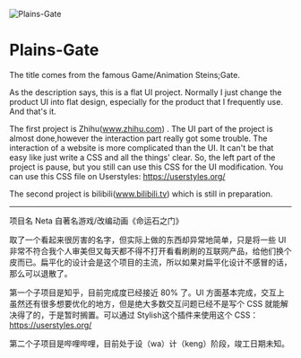![Plains-Gate](http://pic4.zhimg.com/e0b0f57df6c510302a79c5f5b552f7ab.jpg)

# Plains-Gate

The title comes from the famous Game/Animation Steins;Gate.

As the description says, this is a flat UI project. Normally I just change the product UI into flat design, especially for the product that I frequently use. And that's it.

The first project is Zhihu(www.zhihu.com) . The UI part of the project is almost done,however the interaction part really got some trouble. The interaction of a website is more complicated than the UI. It can't be that easy like just write a CSS and all the things' clear. So, the left part of the project is pause, but you still can use this CSS for the UI modification. You can use this CSS file on Userstyles: https://userstyles.org/

The second project is bilibili(www.bilibili.tv) which is still in preparation.


----

项目名 Neta 自著名游戏/改编动画《命运石之门》

取了一个看起来很厉害的名字，但实际上做的东西却异常地简单，只是将一些 UI 非常不符合我个人审美但又每天都不得不打开看看刷刷的互联网产品，给他们换个皮而已。扁平化的设计会是这个项目的主流，所以如果对扁平化设计不感冒的话，那么可以退散了。

第一个子项目是知乎，目前完成度已经接近 80% 了。UI 方面基本完成，交互上虽然还有很多想要优化的地方，但是绝大多数交互问题已经不是写个 CSS 就能解决得了的，于是暂时搁置。可以通过 Stylish这个插件来使用这个 CSS：https://userstyles.org/

第二个子项目是哔哩哔哩，目前处于设（wa）计（keng）阶段，竣工日期未知。
